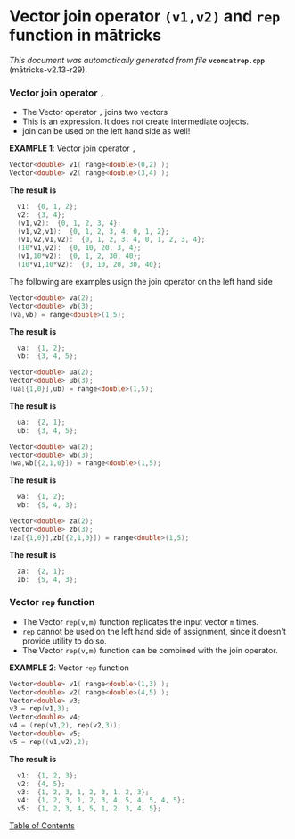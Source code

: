 
# Vector join operator `(v1,v2)` and `rep` function in mātricks
_This document was automatically generated from file_ **`vconcatrep.cpp`** (mātricks-v2.13-r29).

### Vector join operator `,` 
* The Vector operator `,` joins two vectors
* This is an expression.  It does not create intermediate objects.
* join can be used on the left hand side as well!


**EXAMPLE 1**: Vector join operator `,`
```C++
Vector<double> v1( range<double>(0,2) );
Vector<double> v2( range<double>(3,4) );
```

**The result is**
```C++
  v1:  {0, 1, 2}; 
  v2:  {3, 4}; 
  (v1,v2):  {0, 1, 2, 3, 4}; 
  (v1,v2,v1):  {0, 1, 2, 3, 4, 0, 1, 2}; 
  (v1,v2,v1,v2):  {0, 1, 2, 3, 4, 0, 1, 2, 3, 4}; 
  (10*v1,v2):  {0, 10, 20, 3, 4}; 
  (v1,10*v2):  {0, 1, 2, 30, 40}; 
  (10*v1,10*v2):  {0, 10, 20, 30, 40}; 
```


The following are examples usign the join operator on the left hand side

```C++
Vector<double> va(2);
Vector<double> vb(3);
(va,vb) = range<double>(1,5);
```

**The result is**
```C++
  va:  {1, 2}; 
  vb:  {3, 4, 5}; 
```

```C++
Vector<double> ua(2);
Vector<double> ub(3);
(ua[{1,0}],ub) = range<double>(1,5);
```

**The result is**
```C++
  ua:  {2, 1}; 
  ub:  {3, 4, 5}; 
```

```C++
Vector<double> wa(2);
Vector<double> wb(3);
(wa,wb[{2,1,0}]) = range<double>(1,5);
```

**The result is**
```C++
  wa:  {1, 2}; 
  wb:  {5, 4, 3}; 
```

```C++
Vector<double> za(2);
Vector<double> zb(3);
(za[{1,0}],zb[{2,1,0}]) = range<double>(1,5);
```

**The result is**
```C++
  za:  {2, 1}; 
  zb:  {5, 4, 3}; 
```

### Vector `rep` function
* The Vector `rep(v,m)` function replicates the input vector `m` times.
* `rep` cannot be used on the left hand side of assignment, since it doesn't provide utility to do so.
* The Vector `rep(v,m)` function can be combined with the join operator.


**EXAMPLE 2**: Vector `rep` function
```C++
Vector<double> v1( range<double>(1,3) );
Vector<double> v2( range<double>(4,5) );
Vector<double> v3;
v3 = rep(v1,3);
Vector<double> v4;
v4 = (rep(v1,2), rep(v2,3));
Vector<double> v5;
v5 = rep((v1,v2),2);
```

**The result is**
```C++
  v1:  {1, 2, 3}; 
  v2:  {4, 5}; 
  v3:  {1, 2, 3, 1, 2, 3, 1, 2, 3}; 
  v4:  {1, 2, 3, 1, 2, 3, 4, 5, 4, 5, 4, 5}; 
  v5:  {1, 2, 3, 4, 5, 1, 2, 3, 4, 5}; 
```




[Table of Contents](README.md)
